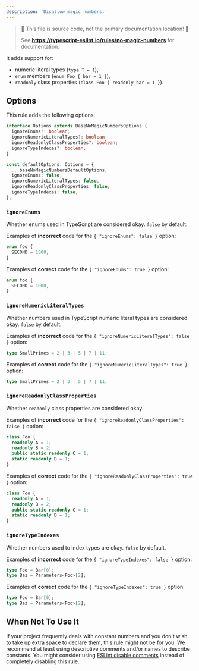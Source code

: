 ```yaml
---
description: 'Disallow magic numbers.'
---
```


> 🛑 This file is source code, not the primary documentation location! 🛑
>
> See **https://typescript-eslint.io/rules/no-magic-numbers** for documentation.

It adds support for:

- numeric literal types (`type T = 1`),
- `enum` members (`enum Foo { bar = 1 }`),
- `readonly` class properties (`class Foo { readonly bar = 1 }`).

## Options

This rule adds the following options:

```ts
interface Options extends BaseNoMagicNumbersOptions {
  ignoreEnums?: boolean;
  ignoreNumericLiteralTypes?: boolean;
  ignoreReadonlyClassProperties?: boolean;
  ignoreTypeIndexes?: boolean;
}

const defaultOptions: Options = {
  ...baseNoMagicNumbersDefaultOptions,
  ignoreEnums: false,
  ignoreNumericLiteralTypes: false,
  ignoreReadonlyClassProperties: false,
  ignoreTypeIndexes: false,
};
```

### `ignoreEnums`

<!-- insert option description -->

Whether enums used in TypeScript are considered okay. `false` by default.

Examples of **incorrect** code for the `{ "ignoreEnums": false }` option:

```ts option='{ "ignoreEnums": false }' showPlaygroundButton
enum foo {
  SECOND = 1000,
}
```

Examples of **correct** code for the `{ "ignoreEnums": true }` option:

```ts option='{ "ignoreEnums": true }' showPlaygroundButton
enum foo {
  SECOND = 1000,
}
```

### `ignoreNumericLiteralTypes`

<!-- insert option description -->

Whether numbers used in TypeScript numeric literal types are considered okay. `false` by default.

Examples of **incorrect** code for the `{ "ignoreNumericLiteralTypes": false }` option:

```ts option='{ "ignoreNumericLiteralTypes": false }' showPlaygroundButton
type SmallPrimes = 2 | 3 | 5 | 7 | 11;
```

Examples of **correct** code for the `{ "ignoreNumericLiteralTypes": true }` option:

```ts option='{ "ignoreNumericLiteralTypes": true }' showPlaygroundButton
type SmallPrimes = 2 | 3 | 5 | 7 | 11;
```

### `ignoreReadonlyClassProperties`

<!-- insert option description -->

Whether `readonly` class properties are considered okay.

Examples of **incorrect** code for the `{ "ignoreReadonlyClassProperties": false }` option:

```ts option='{ "ignoreReadonlyClassProperties": false }' showPlaygroundButton
class Foo {
  readonly A = 1;
  readonly B = 2;
  public static readonly C = 1;
  static readonly D = 1;
}
```

Examples of **correct** code for the `{ "ignoreReadonlyClassProperties": true }` option:

```ts option='{ "ignoreReadonlyClassProperties": true }' showPlaygroundButton
class Foo {
  readonly A = 1;
  readonly B = 2;
  public static readonly C = 1;
  static readonly D = 1;
}
```

### `ignoreTypeIndexes`

<!-- insert option description -->

Whether numbers used to index types are okay. `false` by default.

Examples of **incorrect** code for the `{ "ignoreTypeIndexes": false }` option:

```ts option='{ "ignoreTypeIndexes": false }' showPlaygroundButton
type Foo = Bar[0];
type Baz = Parameters<Foo>[2];
```

Examples of **correct** code for the `{ "ignoreTypeIndexes": true }` option:

```ts option='{ "ignoreTypeIndexes": true }' showPlaygroundButton
type Foo = Bar[0];
type Baz = Parameters<Foo>[2];
```

## When Not To Use It

If your project frequently deals with constant numbers and you don't wish to take up extra space to declare them, this rule might not be for you.
We recommend at least using descriptive comments and/or names to describe constants.
You might consider using [ESLint disable comments](https://eslint.org/docs/latest/use/configure/rules#using-configuration-comments-1) instead of completely disabling this rule.
